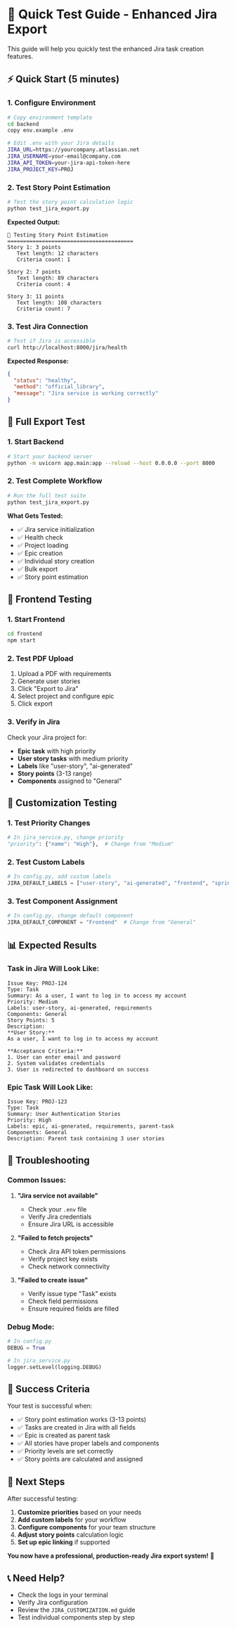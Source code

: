 # 🚀 Quick Test Guide - Enhanced Jira Export

This guide will help you quickly test the enhanced Jira task creation features.

## ⚡ **Quick Start (5 minutes)**

### **1. Configure Environment**
```bash
# Copy environment template
cd backend
copy env.example .env

# Edit .env with your Jira details
JIRA_URL=https://yourcompany.atlassian.net
JIRA_USERNAME=your-email@company.com
JIRA_API_TOKEN=your-jira-api-token-here
JIRA_PROJECT_KEY=PROJ
```

### **2. Test Story Point Estimation**
```bash
# Test the story point calculation logic
python test_jira_export.py
```

**Expected Output:**
```
🧮 Testing Story Point Estimation
========================================
Story 1: 3 points
   Text length: 12 characters
   Criteria count: 1

Story 2: 7 points
   Text length: 89 characters
   Criteria count: 4

Story 3: 11 points
   Text length: 108 characters
   Criteria count: 7
```

### **3. Test Jira Connection**
```bash
# Test if Jira is accessible
curl http://localhost:8000/jira/health
```

**Expected Response:**
```json
{
  "status": "healthy",
  "method": "official_library",
  "message": "Jira service is working correctly"
}
```

## 🧪 **Full Export Test**

### **1. Start Backend**
```bash
# Start your backend server
python -m uvicorn app.main:app --reload --host 0.0.0.0 --port 8000
```

### **2. Test Complete Workflow**
```bash
# Run the full test suite
python test_jira_export.py
```

**What Gets Tested:**
- ✅ Jira service initialization
- ✅ Health check
- ✅ Project loading
- ✅ Epic creation
- ✅ Individual story creation
- ✅ Bulk export
- ✅ Story point estimation

## 📱 **Frontend Testing**

### **1. Start Frontend**
```bash
cd frontend
npm start
```

### **2. Test PDF Upload**
1. Upload a PDF with requirements
2. Generate user stories
3. Click "Export to Jira"
4. Select project and configure epic
5. Click export

### **3. Verify in Jira**
Check your Jira project for:
- **Epic task** with high priority
- **User story tasks** with medium priority
- **Labels** like "user-story", "ai-generated"
- **Story points** (3-13 range)
- **Components** assigned to "General"

## 🔧 **Customization Testing**

### **1. Test Priority Changes**
```python
# In jira_service.py, change priority
"priority": {"name": "High"},  # Change from "Medium"
```

### **2. Test Custom Labels**
```python
# In config.py, add custom labels
JIRA_DEFAULT_LABELS = ["user-story", "ai-generated", "frontend", "sprint-1"]
```

### **3. Test Component Assignment**
```python
# In config.py, change default component
JIRA_DEFAULT_COMPONENT = "Frontend"  # Change from "General"
```

## 📊 **Expected Results**

### **Task in Jira Will Look Like:**
```
Issue Key: PROJ-124
Type: Task
Summary: As a user, I want to log in to access my account
Priority: Medium
Labels: user-story, ai-generated, requirements
Components: General
Story Points: 5
Description:
**User Story:**
As a user, I want to log in to access my account

**Acceptance Criteria:**
1. User can enter email and password
2. System validates credentials
3. User is redirected to dashboard on success
```

### **Epic Task Will Look Like:**
```
Issue Key: PROJ-123
Type: Task
Summary: User Authentication Stories
Priority: High
Labels: epic, ai-generated, requirements, parent-task
Components: General
Description: Parent task containing 3 user stories
```

## 🚨 **Troubleshooting**

### **Common Issues:**

1. **"Jira service not available"**
   - Check your `.env` file
   - Verify Jira credentials
   - Ensure Jira URL is accessible

2. **"Failed to fetch projects"**
   - Check Jira API token permissions
   - Verify project key exists
   - Check network connectivity

3. **"Failed to create issue"**
   - Verify issue type "Task" exists
   - Check field permissions
   - Ensure required fields are filled

### **Debug Mode:**
```python
# In config.py
DEBUG = True

# In jira_service.py
logger.setLevel(logging.DEBUG)
```

## 🎯 **Success Criteria**

Your test is successful when:
- ✅ Story point estimation works (3-13 points)
- ✅ Tasks are created in Jira with all fields
- ✅ Epic is created as parent task
- ✅ All stories have proper labels and components
- ✅ Priority levels are set correctly
- ✅ Story points are calculated and assigned

## 🎉 **Next Steps**

After successful testing:
1. **Customize priorities** based on your needs
2. **Add custom labels** for your workflow
3. **Configure components** for your team structure
4. **Adjust story points** calculation logic
5. **Set up epic linking** if supported

**You now have a professional, production-ready Jira export system!** 🚀

## 📞 **Need Help?**

- Check the logs in your terminal
- Verify Jira configuration
- Review the `JIRA_CUSTOMIZATION.md` guide
- Test individual components step by step
